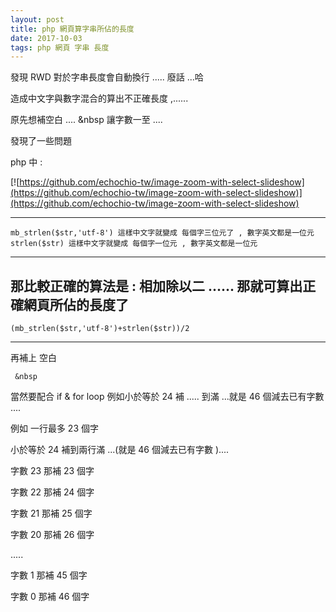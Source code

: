 ```yaml
---
layout: post
title: php 網頁算字串所佔的長度
date: 2017-10-03
tags: php 網頁 字串 長度
---
```

發現 RWD 對於字串長度會自動換行 ..... 廢話 ...哈

造成中文字與數字混合的算出不正確長度 ,...... 

原先想補空白 .... &nbsp 讓字數一至 ....

發現了一些問題 

php 中 :

[![https://github.com/echochio-tw/image-zoom-with-select-slideshow](https://github.com/echochio-tw/image-zoom-with-select-slideshow)](https://github.com/echochio-tw/image-zoom-with-select-slideshow)

----------
```
mb_strlen($str,'utf-8') 這樣中文字就變成 每個字三位元了 , 數字英文都是一位元
strlen($str) 這樣中文字就變成 每個字一位元 , 數字英文都是一位元
```
----------

那比較正確的算法是 : 相加除以二 ...... 那就可算出正確網頁所佔的長度了
----------
```
(mb_strlen($str,'utf-8')+strlen($str))/2 
```
----------

再補上 空白
```
 &nbsp 
```

當然要配合 if & for loop 例如小於等於 24 補 ..... 到滿 ...就是 46 個減去已有字數 ....


例如 一行最多 23 個字


小於等於 24 補到兩行滿 ...(就是 46 個減去已有字數 )....


字數 23 那補 23 個字
​​​​​

字數 22 那補 24 個字
​​​​​

字數 21 那補 25 個字
​​​​​

字數 20 那補 26 個字


.....
​​​​​

字數 1 那補 45 個字
​​​​​

字數 0 那補 46 個字
